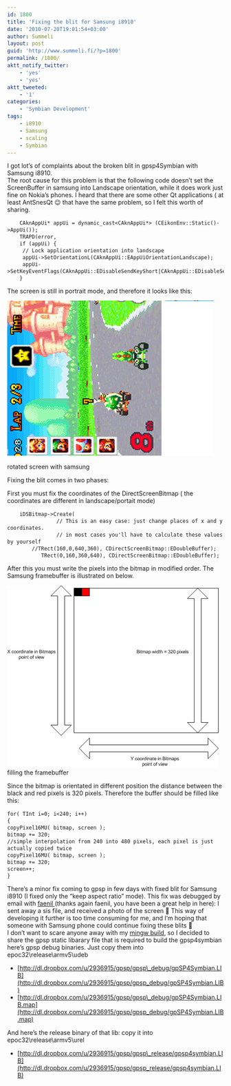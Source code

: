 ```yaml
---
id: 1800
title: 'Fixing the blit for Samsung i8910'
date: '2010-07-20T19:01:54+03:00'
author: Summeli
layout: post
guid: 'http://www.summeli.fi/?p=1800'
permalink: /1800/
aktt_notify_twitter:
    - 'yes'
    - 'yes'
aktt_tweeted:
    - '1'
categories:
    - 'Symbian Development'
tags:
    - i8910
    - Samsung
    - scaling
    - Symbian
---
```


I got lot’s of complaints about the broken blit in gpsp4Symbian with Samsung i8910.  
The root cause for this problem is that the following code doesn’t set the ScreenBuffer in samsung into Landscape orientation, while it does work just fine on Nokia’s phones. I heard that there are some other Qt applications ( at least AntSnesQt 😉 that have the same problem, so I felt this worth of sharing.

```
    CAknAppUi* appUi = dynamic_cast<CAknAppUi*> (CEikonEnv::Static()->AppUi());
    TRAPD(error,
    if (appUi) {
     // Lock application orientation into landscape
     appUi->SetOrientationL(CAknAppUi::EAppUiOrientationLandscape);
     appUi->SetKeyEventFlags(CAknAppUi::EDisableSendKeyShort|CAknAppUi::EDisableSendKeyLong);
    }
```

The screen is still in portrait mode, and therefore it looks like this:

![](/jekyll-export/wp-content/uploads/2010/07/rotated.jpg)

rotated screen with samsung

Fixing the blit comes in two phases:  
  
First you must fix the coordinates of the DirectScreenBitmap ( the coordinates are different in landscape/portait mode) 

```
	iDSBitmap->Create(
                // This is an easy case: just change places of x and y coordinates.
                // in most cases you'll have to calculate these values by yourself
		//TRect(160,0,640,360), CDirectScreenBitmap::EDoubleBuffer);
		   TRect(0,160,360,640), CDirectScreenBitmap::EDoubleBuffer);
```

After this you must write the pixels into the bitmap in modified order. The Samsung framebuffer is illustrated on below.

![](/jekyll-export/wp-content/uploads/2010/07/filling_framebuffer1.jpg)   
filling the framebuffer

Since the bitmap is orientated in different position the distance between the black and red pixels is 320 pixels. Therefore the buffer should be filled like this:

```
for( TInt i=0; i<240; i++)
{
copyPixel16MU( bitmap, screen );
bitmap += 320;
//simple interpolation from 240 into 480 pixels, each pixel is just actually copied twice
copyPixel16MU( bitmap, screen );
bitmap += 320;
screen++;
}
```

There’s a minor fix coming to gpsp in few days with fixed blit for Samsung i8910 (I fixed only the “keep aspect ratio” mode). This fix was debugged by email with [faenil ](http://www.i8910tuning.com)(thanks again faenil, you have been a great help in here): I sent away a sis file, and received a photo of the screen 🙂 This way of developing it further is too time consuming for me, and I’m hoping that someone with Samsung phone could continue fixing these blits 🙂  
I don’t want to scare anyone away with my [mingw build](/1274), so I decided to share the gpsp static libarary file that is required to build the gpsp4symbian  
here’s gpsp debug binaries. Just copy them into epoc32\\release\\armv5\\udeb

- [http://dl.dropbox.com/u/2936915/gpsp/gpsp\_debug/gpSP4Symbian.LIB](http://dl.dropbox.com/u/2936915/gpsp/gpsp_debug/gpSP4Symbian.LIB)
- [http://dl.dropbox.com/u/2936915/gpsp/gpsp\_debug/gpSP4Symbian.LIB.map](http://dl.dropbox.com/u/2936915/gpsp/gpsp_debug/gpSP4Symbian.LIB.map)

And here’s the release binary of that lib: copy it into epoc32\\release\\armv5\\urel

- [http://dl.dropbox.com/u/2936915/gpsp/gpsp\_release/gpsp4symbian.LIB](http://dl.dropbox.com/u/2936915/gpsp/gpsp_release/gpsp4symbian.LIB)